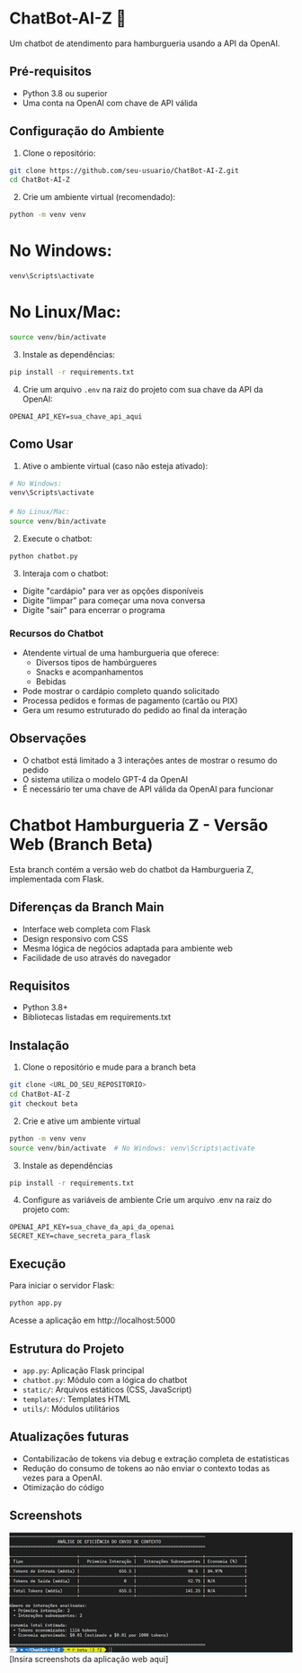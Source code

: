 # ChatBot-AI-Z 🍔

Um chatbot de atendimento para hamburgueria usando a API da OpenAI.

## Pré-requisitos

- Python 3.8 ou superior
- Uma conta na OpenAI com chave de API válida

## Configuração do Ambiente

1. Clone o repositório:

```bash
git clone https://github.com/seu-usuario/ChatBot-AI-Z.git
cd ChatBot-AI-Z
```

2. Crie um ambiente virtual (recomendado):

```bash
python -m venv venv
```

# No Windows:
```bash
venv\Scripts\activate
```

# No Linux/Mac:
```bash
source venv/bin/activate
```

3. Instale as dependências:

```bash
pip install -r requirements.txt
```

4. Crie um arquivo `.env` na raiz do projeto com sua chave da API da OpenAI:

```
OPENAI_API_KEY=sua_chave_api_aqui
```

## Como Usar

1. Ative o ambiente virtual (caso não esteja ativado):

```bash
# No Windows:
venv\Scripts\activate

# No Linux/Mac:
source venv/bin/activate
```

2. Execute o chatbot:

```bash
python chatbot.py
```

3. Interaja com o chatbot:

- Digite "cardápio" para ver as opções disponíveis
- Digite "limpar" para começar uma nova conversa
- Digite "sair" para encerrar o programa

### Recursos do Chatbot

- Atendente virtual de uma hamburgueria que oferece:
  - Diversos tipos de hambúrgueres
  - Snacks e acompanhamentos
  - Bebidas
- Pode mostrar o cardápio completo quando solicitado
- Processa pedidos e formas de pagamento (cartão ou PIX)
- Gera um resumo estruturado do pedido ao final da interação

## Observações

- O chatbot está limitado a 3 interações antes de mostrar o resumo do pedido
- O sistema utiliza o modelo GPT-4 da OpenAI
- É necessário ter uma chave de API válida da OpenAI para funcionar

# Chatbot Hamburgueria Z - Versão Web (Branch Beta)

Esta branch contém a versão web do chatbot da Hamburgueria Z, implementada com Flask.

## Diferenças da Branch Main

- Interface web completa com Flask
- Design responsivo com CSS
- Mesma lógica de negócios adaptada para ambiente web
- Facilidade de uso através do navegador

## Requisitos

- Python 3.8+
- Bibliotecas listadas em requirements.txt

## Instalação

1. Clone o repositório e mude para a branch beta

```bash
git clone <URL_DO_SEU_REPOSITORIO>
cd ChatBot-AI-Z
git checkout beta
```

2. Crie e ative um ambiente virtual

```bash
python -m venv venv
source venv/bin/activate  # No Windows: venv\Scripts\activate
```

3. Instale as dependências

```bash
pip install -r requirements.txt
```

4. Configure as variáveis de ambiente
   Crie um arquivo .env na raiz do projeto com:

```
OPENAI_API_KEY=sua_chave_da_api_da_openai
SECRET_KEY=chave_secreta_para_flask
```

## Execução

Para iniciar o servidor Flask:

```bash
python app.py
```

Acesse a aplicação em http://localhost:5000

## Estrutura do Projeto

- `app.py`: Aplicação Flask principal
- `chatbot.py`: Módulo com a lógica do chatbot
- `static/`: Arquivos estáticos (CSS, JavaScript)
- `templates/`: Templates HTML
- `utils/`: Módulos utilitários

## Atualizações futuras

- Contabilizacão de tokens via debug e extração completa de estatisticas
- Redução do consumo de tokens ao não enviar o contexto todas as vezes para a OpenAI.
- Otimização do código

## Screenshots
![alt text](statistc.jpeg)
[Insira screenshots da aplicação web aqui]
